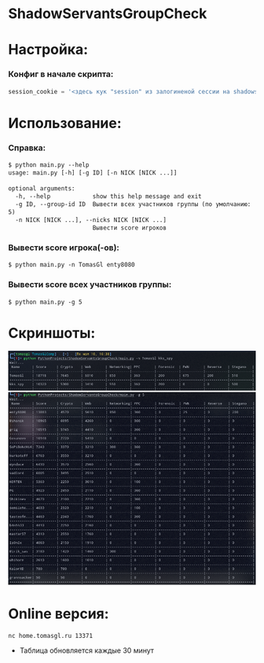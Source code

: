 # ShadowServantsGroupCheck

# Настройка:
### Конфиг в начале скрипта:
```py
session_cookie = '<здесь кук "session" из залогиненой сессии на shadowservants.ru (для доступа к стоимости тасков)>'
```

# Использование:
### Справка:
```shell
$ python main.py --help
usage: main.py [-h] [-g ID] [-n NICK [NICK ...]]

optional arguments:
  -h, --help            show this help message and exit
  -g ID, --group-id ID  Вывести всех участников группы (по умолчанию: 5)
  -n NICK [NICK ...], --nicks NICK [NICK ...]
                        Вывести score игроков
```

### Вывести score игрока(-ов):
```shell
$ python main.py -n TomasGl enty8080
```

### Вывести score всех участников группы:
```shell
$ python main.py -g 5
```

# Скриншоты:
![img.png](screenshot1.png)
![img.png](screenshot2.png)

# Online версия:
```shell
nc home.tomasgl.ru 13371
```
* Таблица обновляется каждые 30 минут
